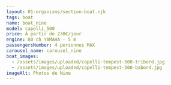 ```yaml
---
layout: 01-organisms/section-boat.njk
tags: boat
name: boat_nine
model: capelli_500
price: À partir de 230€/jour
engine: 80 ch YAMAHA - 5 m
passengersNumber: 4 personnes MAX
carousel_name: carousel_nine
boat_images:
  - /assets/images/uploaded/capelli-tempest-500-tribord.jpg
  - /assets/images/uploaded/capelli-tempest-500-babord.jpg
imageAlt: Photos de Nine
---
```

